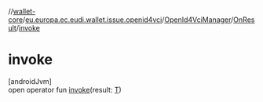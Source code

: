 //[wallet-core](../../../../index.md)/[eu.europa.ec.eudi.wallet.issue.openid4vci](../../index.md)/[OpenId4VciManager](../index.md)/[OnResult](index.md)/[invoke](invoke.md)

# invoke

[androidJvm]\
open operator fun [invoke](invoke.md)(result: [T](index.md))
